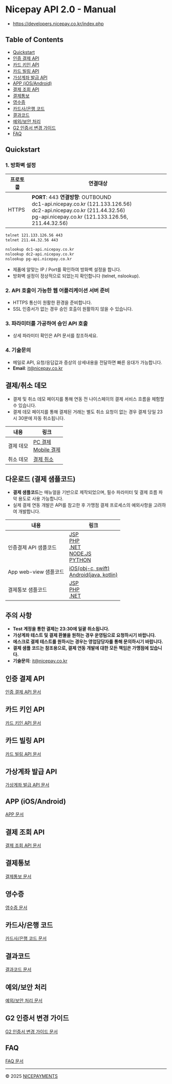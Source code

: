 # Nicepay API 2.0 - Manual
- https://developers.nicepay.co.kr/index.php

## Table of Contents
- [Quickstart](#quickstart)
- [인증 결제 API](#인증-결제-api)
- [카드 키인 API](#카드-키인-api)
- [카드 빌링 API](#카드-빌링-api)
- [가상계좌 발급 API](#가상계좌-발급-api)
- [APP (iOS/Android)](#app-iosandroid)
- [결제 조회 API](#결제-조회-api)
- [결제통보](#결제통보)
- [영수증](#영수증)
- [카드사/은행 코드](#카드사은행-코드)
- [결과코드](#결과코드)
- [예외/보안 처리](#예외보안-처리)
- [G2 인증서 변경 가이드](#g2-인증서-변경-가이드)
- [FAQ](#faq)

## Quickstart

### 1. 방화벽 설정
| 프로토콜 | 연결대상 |
|----------|----------|
| HTTPS    | **PORT**: 443 **연결방향**: OUTBOUND<br>dc1-api.nicepay.co.kr (121.133.126.56)<br>dc2-api.nicepay.co.kr (211.44.32.56)<br>pg-api.nicepay.co.kr (121.133.126.56, 211.44.32.56) |

```bash
telnet 121.133.126.56 443
telnet 211.44.32.56 443

nslookup dc1-api.nicepay.co.kr
nslookup dc2-api.nicepay.co.kr
nslookup pg-api.nicepay.co.kr
```

- 제품에 알맞는 IP / Port를 확인하여 방화벽 설정을 합니다.
- 방화벽 설정이 정상적으로 되었는지 확인합니다 (telnet, nslookup).

### 2. API 호출이 가능한 웹 어플리케이션 서버 준비
- HTTPS 통신이 원활한 환경을 준비합니다.
- SSL 인증서가 없는 경우 승인 호출이 원활하지 않을 수 있습니다.

### 3. 파라미터를 가공하여 승인 API 호출
- 상세 파라미터 확인은 API 문서를 참조하세요.

### 4. 기술문의
- 메일로 API, 요청/응답값과 증상의 상세내용을 전달하면 빠른 응대가 가능합니다.
- **Email**: it@nicepay.co.kr

## 결제/취소 데모
- 결제 및 취소 데모 페이지를 통해 연동 전 나이스페이의 결제 서비스 흐름을 체험할 수 있습니다.
- 결제 데모 페이지를 통해 결제된 거래는 별도 취소 요청이 없는 경우 결제 당일 23시 30분에 자동 취소됩니다.

| 내용       | 링크                                                                 |
|------------|----------------------------------------------------------------------|
| 결제 데모 | [PC 결제](https://www.nicepay.co.kr/support/demo/pcReqPopup.do) <br> [Mobile 결제](https://www.nicepay.co.kr/support/demo/smartReqPopup.do) |
| 취소 데모 | [결제 취소](https://www.nicepay.co.kr/support/demo/cancelReqPopup.do) |

## 다운로드 (결제 샘플코드)
- **결제 샘플코드**는 매뉴얼을 기반으로 제작되었으며, 필수 파라미터 및 결제 흐름 파악 용도로 사용 가능합니다.
- 실제 결제 연동 개발은 API를 참고한 후 가맹점 결제 프로세스의 예외사항을 고려하여 개발합니다.

| 내용                     | 링크                                                                 |
|--------------------------|----------------------------------------------------------------------|
| 인증결제 API 샘플코드     | [JSP](https://developers.nicepay.co.kr/releases/auth/NICEPAY-API-JSP-3.2.0.zip) <br> [PHP](https://developers.nicepay.co.kr/releases/auth/NICEPAY-API-PHP-3.2.0.zip) <br> [.NET](https://developers.nicepay.co.kr/releases/auth/NICEPAY-API-NET-3.2.0.zip) <br> [NODE.JS](https://developers.nicepay.co.kr/releases/auth/NICEPAY-API-NODEJS-3.2.1.zip) <br> [PYTHON](https://developers.nicepay.co.kr/releases/auth/NICEPAY-API-PYTHON-3.2.0.zip) |
| App web-view 샘플코드    | [iOS(obj-c, swift)](https://developers.nicepay.co.kr/releases/app/NICEPAY-IOS.zip) <br> [Android(java, kotlin)](https://developers.nicepay.co.kr/releases/app/NICEPAY-ANDROID.zip) |
| 결제통보 샘플코드         | [JSP](https://developers.nicepay.co.kr/releases/noti/NICEPAY-NOTI-SAMPLE-JSP.zip) <br> [PHP](https://developers.nicepay.co.kr/releases/noti/NICEPAY-NOTI-SAMPLE-PHP.zip) <br> [.NET](https://developers.nicepay.co.kr/releases/noti/NICEPAY-NOTI-SAMPLE-NET.zip) |

## 주의 사항
- **Test 계정을 통한 결제는 23:30에 일괄 취소됩니다.**
- **가상계좌 테스트 및 결제 환불을 원하는 경우 운영팀으로 요청하시기 바랍니다.**
- **에스크로 결제 테스트를 원하시는 경우는 영업담당자를 통해 문의하시기 바랍니다.**
- **결제 샘플 코드는 참조용으로, 결제 연동 개발에 대한 모든 책임은 가맹점에 있습니다.**
- **기술문의**: it@nicepay.co.kr

## 인증 결제 API
[인증 결제 API 문서](manual-auth.php)

## 카드 키인 API
[카드 키인 API 문서](manual-card-keyin.php)

## 카드 빌링 API
[카드 빌링 API 문서](manual-card-billing.php)

## 가상계좌 발급 API
[가상계좌 발급 API 문서](manual-virtual-account.php)

## APP (iOS/Android)
[APP 문서](manual-app.php)

## 결제 조회 API
[결제 조회 API 문서](manual-status.php)

## 결제통보
[결제통보 문서](manual-noti.php)

## 영수증
[영수증 문서](receipt.php)

## 카드사/은행 코드
[카드사/은행 코드 문서](manual-code-partner.php)

## 결과코드
[결과코드 문서](manual-code.php)

## 예외/보안 처리
[예외/보안 처리 문서](manual-exception.php)

## G2 인증서 변경 가이드
[G2 인증서 변경 가이드 문서](manual-digicert-apply.php)

## FAQ
[FAQ 문서](tip.php)

---

© 2025 [NICEPAYMENTS](https://www.nicepay.co.kr)
